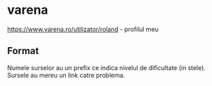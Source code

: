 # varena
https://www.varena.ro/utilizator/roland - profilul meu
## Format
Numele surselor au un prefix ce indica nivelul de dificultate (in stele). Sursele au mereu un link catre problema.